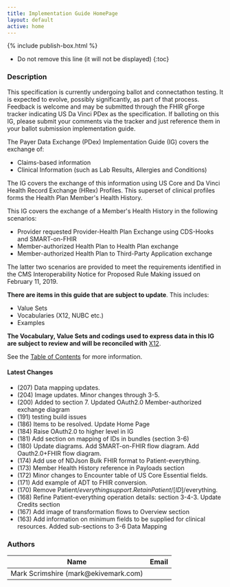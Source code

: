 ```yaml
---
title: Implementation Guide HomePage
layout: default
active: home
---
```


{% include publish-box.html %}

<!-- { :.no_toc } -->

<!-- TOC  the css styling for this is \pages\assets\css\project.css under 'markdown-toc'-->

* Do not remove this line (it will not be displayed)
{:toc}

<!-- end TOC -->

### Description

This specification is currently undergoing ballot and connectathon testing. It is expected to evolve, possibly significantly, as part of that process.
Feedback is welcome and may be submitted through the FHIR gForge tracker indicating US Da Vinci PDex as the specification. If balloting on this IG, please submit your comments via the tracker and just reference them in your ballot submission implementation guide.

The Payer Data Exchange (PDex) Implementation Guide (IG) covers the exchange of:
- Claims-based information
- Clinical Information (such as Lab Results, Allergies and Conditions)

The IG covers the exchange of this information using US Core and Da Vinci Health Record Exchange (HRex) Profiles. This superset of clinical profiles forms the Health Plan Member's Health History. 

This IG covers the exchange of a Member's Health History in the following scenarios:
- Provider requested Provider-Health Plan Exchange using CDS-Hooks and SMART-on-FHIR
- Member-authorized Health Plan to Health Plan exchange
- Member-authorized Health Plan to Third-Party Application exchange

The latter two scenarios are provided to meet the requirements identified in the CMS Interoperability Notice for Proposed Rule Making issued on February 11, 2019.

**There are items in this guide that are subject to update**. This includes:
- Value Sets
- Vocabularies (X12, NUBC etc.)
- Examples

**The Vocabulary, Value Sets and codings used to express data in this IG are subject to review and will be reconciled with**  [X12](http://www.x12.org).

See the [Table of Contents](toc.html) for more information.

#### Latest Changes
- (207) Data mapping updates.
- (204) Image updates. Minor changes through 3-5.
- (200) Added to section 7. Updated OAuth2.0 Member-authorized exchange diagram
- (191) testing build issues
- (186) Items to be resolved. Update Home Page
- (184) Raise OAuth2.0 to higher level in IG
- (181) Add section on mapping of IDs in bundles (section 3-6)
- (180) Update diagrams. Add SMART-on-FHIR flow diagram. Add Oauth2.0+FHIR flow diagram.
- (174) Add use of NDJson Bulk FHIR format to Patient-everything. 
- (173) Member Health History reference in Payloads section
- (172) Minor changes to Encounter table of US Core Essential fields.
- (171) Add example of ADT to FHIR conversion.
- (170) Remove Patient/$everything support. Retain Patient/[ID]/$everything.
- (168) Refine Patient-everything operation details: section 3-4-3. Update Credits section
- (167) Add image of transformation flows to Overview section
- (163) Add information on minimum fields to be supplied for clinical resources. Added sub-sections to 3-6 Data Mapping



### Authors

<table>
<thead>
<tr>
<th>Name</th>
<th>Email</th>
</tr>
</thead>
<tbody>
<tr>
<td>Mark Scrimshire (mark@ekivemark.com)</td>
<td></td>
</tr>
</tbody>
</table>


